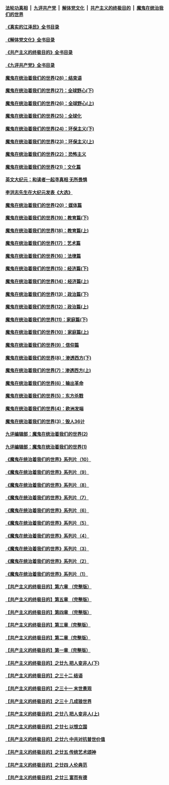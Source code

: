 ####  [法轮功真相](../../../../basic/blob/master/README.md?t=07211201) &nbsp;|&nbsp; [九评共产党](../../../../9ping.md/blob/master/README.md?t=07211201) &nbsp;|&nbsp; [解体党文化](../../../../jtdwh.md/blob/master/README.md?t=07211201)  &nbsp;|&nbsp; [共产主义的终极目的](../../../../gczydzjmd.md/blob/master/README.md?t=07211201) &nbsp;|&nbsp; [魔鬼在统治我们的世界](../../../../mgztzwmdsj.md/blob/master/README.md?t=07211201) 

#### [《真实的江泽民》全书目录](../pages/nsc422/n13721399.md?t=07211201) 

#### [《解体党文化》全书目录](../pages/nsc422/n13721157.md?t=07211201) 

#### [《共产主义的终极目的》全书目录](../pages/nsc422/n13721048.md?t=07211201) 

#### [《九评共产党》全书目录](../pages/nsc422/n13708085.md?t=07211201) 

#### [魔鬼在统治着我们的世界(28)：结束语](../pages/nsc422/n10936246.md?t=07211201) 

#### [魔鬼在统治着我们的世界(27)：全球野心(下)](../pages/nsc422/n10928319.md?t=07211201) 

#### [魔鬼在统治着我们的世界(26)：全球野心(上)](../pages/nsc422/n10900318.md?t=07211201) 

#### [魔鬼在统治着我们的世界(25)：全球化](../pages/nsc422/n10788205.md?t=07211201) 

#### [魔鬼在统治着我们的世界(24)：环保主义(下)](../pages/nsc422/n10695307.md?t=07211201) 

#### [魔鬼在统治着我们的世界(23)：环保主义(上)](../pages/nsc422/n10688613.md?t=07211201) 

#### [魔鬼在统治着我们的世界(22)：恐怖主义](../pages/nsc422/n10614727.md?t=07211201) 

#### [魔鬼在统治着我们的世界(21)：文化篇](../pages/nsc422/n10597706.md?t=07211201) 

#### [英文大纪元：和读者一起寻真相 无所畏惧](../pages/nsc422/n12542027.md?t=07211201) 

#### [李洪志先生在大纪元发表《大选》](../pages/nsc422/n12534746.md?t=07211201) 

#### [魔鬼在统治着我们的世界(20)：媒体篇](../pages/nsc422/n10586579.md?t=07211201) 

#### [魔鬼在统治着我们的世界(19)：教育篇(下)](../pages/nsc422/n10564808.md?t=07211201) 

#### [魔鬼在统治着我们的世界(18)：教育篇(上)](../pages/nsc422/n10526970.md?t=07211201) 

#### [魔鬼在统治着我们的世界(17)：艺术篇](../pages/nsc422/n10499093.md?t=07211201) 

#### [魔鬼在统治着我们的世界(16)：法律篇](../pages/nsc422/n10485969.md?t=07211201) 

#### [魔鬼在统治着我们的世界(15)：经济篇(下)](../pages/nsc422/n10469975.md?t=07211201) 

#### [魔鬼在统治着我们的世界(14)：经济篇(上)](../pages/nsc422/n10457370.md?t=07211201) 

#### [魔鬼在统治着我们的世界(13)：政治篇(下)](../pages/nsc422/n10448270.md?t=07211201) 

#### [魔鬼在统治着我们的世界(12)：政治篇(上)](../pages/nsc422/n10444576.md?t=07211201) 

#### [魔鬼在统治着我们的世界(11)：家庭篇(下)](../pages/nsc422/n10440961.md?t=07211201) 

#### [魔鬼在统治着我们的世界(10)：家庭篇(上)](../pages/nsc422/n10435448.md?t=07211201) 

#### [魔鬼在统治着我们的世界(9)：信仰篇](../pages/nsc422/n10432159.md?t=07211201) 

#### [魔鬼在统治着我们的世界(8)：渗透西方(下)](../pages/nsc422/n10429603.md?t=07211201) 

#### [魔鬼在统治着我们的世界(7)：渗透西方(上)](../pages/nsc422/n10426013.md?t=07211201) 

#### [魔鬼在统治着我们的世界(6)：输出革命](../pages/nsc422/n10421536.md?t=07211201) 

#### [魔鬼在统治着我们的世界(5)：东方杀戮](../pages/nsc422/n10417707.md?t=07211201) 

#### [魔鬼在统治着我们的世界(4)：欧洲发端](../pages/nsc422/n10414890.md?t=07211201) 

#### [魔鬼在统治着我们的世界(3)：毁人36计](../pages/nsc422/n10411583.md?t=07211201) 

#### [九评编辑部：魔鬼在统治着我们的世界(2)](../pages/nsc422/n10410036.md?t=07211201) 

#### [九评编辑部：魔鬼在统治着我们的世界(1)](../pages/nsc422/n10406825.md?t=07211201) 

#### [《魔鬼在统治着我们的世界》系列片（10）](../pages/nsc422/n12292670.md?t=07211201) 

#### [《魔鬼在统治着我们的世界》系列片（9）](../pages/nsc422/n12290859.md?t=07211201) 

#### [《魔鬼在统治着我们的世界》系列片（8）](../pages/nsc422/n12287445.md?t=07211201) 

#### [《魔鬼在统治着我们的世界》系列片（7）](../pages/nsc422/n12283425.md?t=07211201) 

#### [《魔鬼在统治着我们的世界》系列片（6）](../pages/nsc422/n12282314.md?t=07211201) 

#### [《魔鬼在统治着我们的世界》系列片（5）](../pages/nsc422/n12281419.md?t=07211201) 

#### [《魔鬼在统治着我们的世界》系列片（4）](../pages/nsc422/n12274024.md?t=07211201) 

#### [《魔鬼在统治着我们的世界》系列片（3）](../pages/nsc422/n12271322.md?t=07211201) 

#### [《魔鬼在统治着我们的世界》系列片（2）](../pages/nsc422/n12269049.md?t=07211201) 

#### [《魔鬼在统治着我们的世界》系列片（1）](../pages/nsc422/n12267575.md?t=07211201) 

#### [【共产主义的终极目的】第六章 （完整版）](../pages/nsc422/n11428913.md?t=07211201) 

#### [【共产主义的终极目的】第五章 （完整版）](../pages/nsc422/n11428912.md?t=07211201) 

#### [【共产主义的终极目的】第四章 （完整版）](../pages/nsc422/n11428907.md?t=07211201) 

#### [【共产主义的终极目的】第三章（完整版）](../pages/nsc422/n11428848.md?t=07211201) 

#### [【共产主义的终极目的】第二章（完整版）](../pages/nsc422/n11428831.md?t=07211201) 

#### [【共产主义的终极目的】第一章（完整版）](../pages/nsc422/n11417651.md?t=07211201) 

#### [【共产主义的终极目的】之廿九 把人变非人(下)](../pages/nsc422/n11344140.md?t=07211201) 

#### [【共产主义的终极目的】之三十二 结语](../pages/nsc422/n11360535.md?t=07211201) 

#### [【共产主义的终极目的】之三十一 末世景观](../pages/nsc422/n11351129.md?t=07211201) 

#### [【共产主义的终极目的】之三十 几成狼世界](../pages/nsc422/n11348280.md?t=07211201) 

#### [【共产主义的终极目的】之廿八 把人变非人(上)](../pages/nsc422/n11340492.md?t=07211201) 

#### [【共产主义的终极目的】之廿七 以恨立国](../pages/nsc422/n11336944.md?t=07211201) 

#### [【共产主义的终极目的】之廿六 中共对抗普世价值](../pages/nsc422/n11324785.md?t=07211201) 

#### [【共产主义的终极目的】之廿五 传统艺术颂神](../pages/nsc422/n11296396.md?t=07211201) 

#### [【共产主义的终极目的】之廿四 人伦典范](../pages/nsc422/n11296397.md?t=07211201) 

#### [【共产主义的终极目的】之廿三 富而有德](../pages/nsc422/n11283598.md?t=07211201) 

